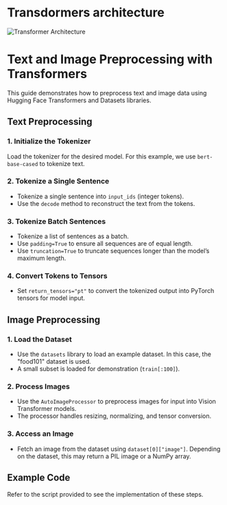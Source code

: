 # Transdormers architecture

![Transformer Architecture](https://deepgram.com/_next/image?url=https%3A%2F%2Fwww.datocms-assets.com%2F96965%2F1684227303-2-transformers-explained.png&w=1920&q=75)


# Text and Image Preprocessing with Transformers

This guide demonstrates how to preprocess text and image data using Hugging Face Transformers and Datasets libraries.

## Text Preprocessing

### 1. Initialize the Tokenizer
Load the tokenizer for the desired model. For this example, we use `bert-base-cased` to tokenize text.

### 2. Tokenize a Single Sentence
- Tokenize a single sentence into `input_ids` (integer tokens).
- Use the `decode` method to reconstruct the text from the tokens.

### 3. Tokenize Batch Sentences
- Tokenize a list of sentences as a batch.
- Use `padding=True` to ensure all sequences are of equal length.
- Use `truncation=True` to truncate sequences longer than the model’s maximum length.

### 4. Convert Tokens to Tensors
- Set `return_tensors="pt"` to convert the tokenized output into PyTorch tensors for model input.

## Image Preprocessing

### 1. Load the Dataset
- Use the `datasets` library to load an example dataset. In this case, the "food101" dataset is used.
- A small subset is loaded for demonstration (`train[:100]`).

### 2. Process Images
- Use the `AutoImageProcessor` to preprocess images for input into Vision Transformer models.
- The processor handles resizing, normalizing, and tensor conversion.

### 3. Access an Image
- Fetch an image from the dataset using `dataset[0]["image"]`. Depending on the dataset, this may return a PIL image or a NumPy array.

## Example Code
Refer to the script provided to see the implementation of these steps.
